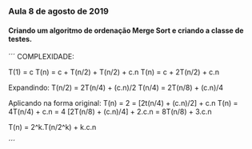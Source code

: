 ### Aula 8 de agosto de 2019

#### Criando um algoritmo de ordenação Merge Sort e criando a classe de testes.

´´´
COMPLEXIDADE:

T(1) = c
T(n) = c + T(n/2) + T(n/2) + c.n
T(n) = c + 2T(n/2) + c.n

Expandindo:
T(n/2) = 2T(n/4) + (c.n)/2
T(n/4) = 2T(n/8) + (c.n)/4

Aplicando na forma original:
T(n) = 2 = [2t(n/4) + (c.n)/2] + c.n
T(n) = 4T(n/4) + c.n
= 4 [2T(n/8) + (c.n)/4] + 2.c.n
= 8T(n/8) + 3.c.n

T(n) = 2^k.T(n/2^k) + k.c.n

´´´
